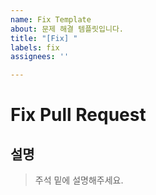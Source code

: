 ```yaml
---
name: Fix Template
about: 문제 해결 템플릿입니다.
title: "[Fix] "
labels: fix
assignees: ''

---
```


# Fix Pull Request

## 설명

> 주석 밑에 설명해주세요.
